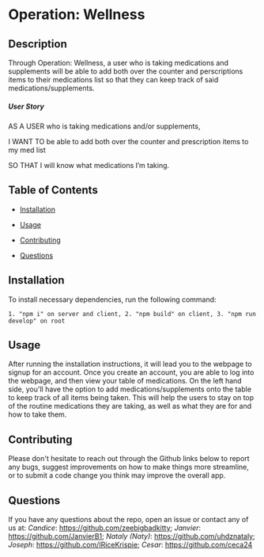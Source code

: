 # Operation: Wellness

  

  ## Description
  
  Through Operation: Wellness, a user who is taking medications and supplements will be able to add both over the counter and perscriptions items to their medications list so that they can keep track of said medications/supplements.

  ##### User Story

  AS A USER who is taking medications and/or supplements,

  I WANT TO be able to add both over the counter and prescription items to my med list

  SO THAT I will know what medications I’m taking.


  
  ## Table of Contents 
  
  * [Installation](#installation)
  
  * [Usage](#usage)
    
  * [Contributing](#contributing)
  
  * [Questions](#questions)
  
  ## Installation
  
  To install necessary dependencies, run the following command:
  
  ```
  1. "npm i" on server and client, 2. "npm build" on client, 3. "npm run develop" on root
  ```
  
  ## Usage
  
  After running the installation instructions, it will lead you to the webpage to signup for an account. Once you create an account, you are able to log into the webpage, and then view your table of medications. On the left hand side, you'll have the option to add medications/supplements onto the table to keep track of all items being taken. This will help the users to stay on top of the routine medications they are taking, as well as what they are for and how to take them.
  
  
  
  ## Contributing
  
  Please don't hesitate to reach out through the Github links below to report any bugs, suggest improvements on how to make things more streamline, or to submit a code change you think may improve the overall app.
  


  ## Questions
  
  If you have any questions about the repo, open an issue or contact any of us at:
  *Candice*: https://github.com/zeebigbadkitty; 
  *Janvier*: https://github.com/JanvierB1; 
  *Nataly (Naty)*: https://github.com/uhdznataly; 
  *Joseph*: https://github.com/IRiceKrispie; 
  *Cesar*: https://github.com/ceca24